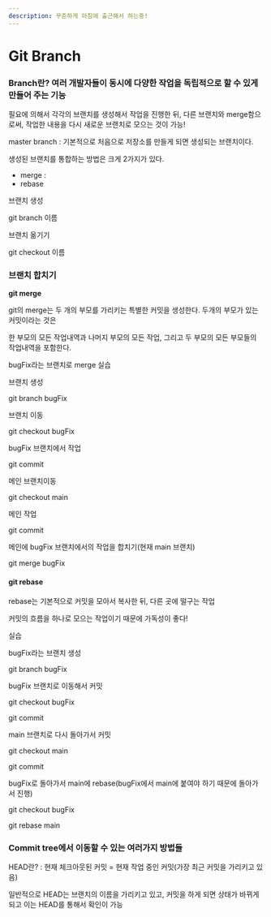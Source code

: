 ```yaml
---
description: 꾸준하게 아침에 출근해서 하는중!
---
```


# Git Branch

### Branch란? 여러 개발자들이 동시에 다양한 작업을 독립적으로 할 수 있게 만들어 주는 기능

필요에 의해서 각각의 브랜치를 생성해서 작업을 진행한 뒤, 다른 브랜치와 merge함으로써, 작업한 내용을 다시 새로운 브랜치로 모으는 것이 가능!

master branch : 기본적으로 처음으로 저장소를 만들게 되면 생성되는 브랜치이다.

생성된 브랜치를 통합하는 방법은 크게 2가지가 있다.

* merge : 
* rebase

브랜치 생성

git branch 이름

브랜치 옮기기

git checkout 이름



### 브랜치 합치기

**git merge**

git의 merge는 두 개의 부모를 가리키는 특별한 커밋을 생성한다. 두개의 부모가 있는 커밋이라는 것은 

한 부모의 모든 작업내역과 나머지 부모의 모든 작업, 그리고 두 부모의 모든 부모들의 작업내역을 포함한다.

bugFix라는 브랜치로 merge 실습

브랜치 생성

git branch bugFix

브랜치 이동

git checkout bugFix

bugFix 브랜치에서 작업

git commit

메인 브랜치이동

git checkout main

메인 작업 

git commit

메인에 bugFix 브랜치에서의 작업을 합치기\(현재 main 브랜치\)

git merge bugFix



#### git rebase

rebase는 기본적으로 커밋을 모아서 복사한 뒤, 다른 곳에 떨구는 작업

커밋의 흐름을 하나로 모으는 작업이기 때문에 가독성이 좋다!

실습

bugFix라는 브랜치 생성

git branch bugFix

bugFix 브랜치로 이동해서 커밋

git checkout bugFix

git commit

main 브랜치로 다시 돌아가서 커밋

git checkout main

git commit

bugFix로 돌아가서 main에 rebase\(bugFix에서 main에 붙여야 하기 때문에 돌아가서 진행\)

git checkout bugFix

git rebase main



### Commit tree에서 이동할 수 있는 여러가지 방법들

HEAD란? : 현재 체크아웃된 커밋 = 현재 작업 중인 커밋\(가장 최근 커밋을 가리키고 있음\)

일반적으로 HEAD는 브랜치의 이름을 가리키고 있고, 커밋을 하게 되면 상태가 바뀌게 되고 이는 HEAD를 통해서 확인이 가능





